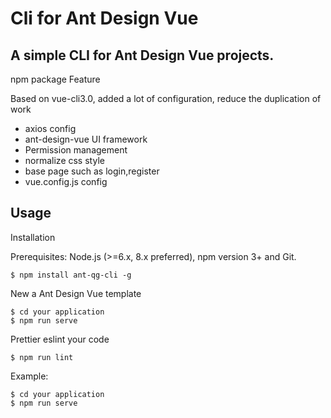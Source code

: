 # Cli for Ant Design Vue
## A simple CLI for Ant Design Vue projects.

npm package
Feature

Based on vue-cli3.0, added a lot of configuration, reduce the duplication of work
* axios config
* ant-design-vue UI framework
* Permission management
* normalize css style
* base page such as login,register
* vue.config.js config

## Usage
Installation

Prerequisites: Node.js (>=6.x, 8.x preferred), npm version 3+ and Git.

```
$ npm install ant-qg-cli -g
```

New a Ant Design Vue template

```
$ cd your application
$ npm run serve
```

Prettier eslint your code

```
$ npm run lint
```

Example:

```
$ cd your application
$ npm run serve
```



